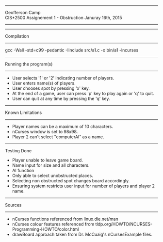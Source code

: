  *******************************************************
Geofferson Camp  
CIS*2500                   Assignement 1 - Obstruction
Januray 16th, 2015
*******************************************************
 

************
Compilation
************

gcc -Wall -std=c99 -pedantic -Iinclude src/a1.c -o bin/a1 -lncurses
 
 ***********************
Running the program(s)
***********************
 
- User selects '1' or '2' indicating number of players.
 - User enters name(s) of players.
 - User chooses spot by pressing 'x' key.
 - At the end of a game, user can press 'p' key to play again or 'q' to quit.
 - User can quit at any time by pressing the 'q' key.
 
 
 *****************
 Known Limitations
 *****************
 
 - Player names can be a maximum of 10 characters.
 - nCurses window is set to 98x98.
 - Player 2 can't select "computerAI" as a name.
 
 *****************
 Testing Done
 
 - Player unable to leave game board.
 - Name input for size and all characters.
 - AI function
 - Only able to select unobstructed places.
 - Selecting non obstructed spot changes board accordingly.
 - Ensuring system restricts user input for number of players and player 2 name.
 
 *****************
 Sources
 *****************
 
 - nCurses functions referenced from linux.die.net/man
 - nCurses colour features referenced from tldp.org/HOWTO/NCURSES-Programming-HOWTO/color.html
 - drawBoard approach taken from Dr. McCuaig's nCursesExample files.
